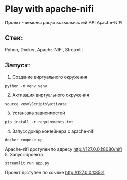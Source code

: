 # Play with apache-nifi
Проект - демонстрация возможностей API Apache-NIFI

## Стек:
Pyhon, Docker, Apache-NIFI, Streamlit
## Запуск:
1. Создание виртуального окружения
```commandline
python -m venv venv
```
2. Активация виртуального окружения
```commandline
source venv\Scripts\activate 
```
3. Установка зависимостей
```commandline
pip install -r requirements.txt
```
4. Запуск докер контейнера с apache-nifi
```commandline
docker compose up
```
Apache-nifi доступен по адресу http://127.0.0.1:8080/nifi  
5. Запуск проекта
```commandline
streamlit run app.py
```
Проект доступен по ссылке http://127.0.0.1:8501